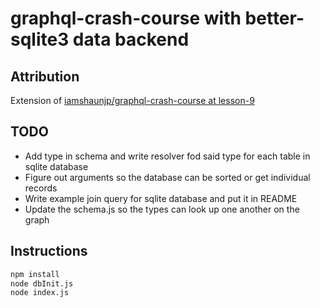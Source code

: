 # graphql-crash-course with better-sqlite3 data backend

## Attribution

Extension of [iamshaunjp/graphql-crash-course at lesson-9](https://github.com/iamshaunjp/graphql-crash-course/tree/lesson-9)

## TODO

* Add type in schema and write resolver fod said type for each table in sqlite database
* Figure out arguments so the database can be sorted or get individual records
* Write example join query for sqlite database and put it in README
* Update the schema.js so the types can look up one another on the graph

## Instructions

``` bash
npm install
node dbInit.js
node index.js
```

